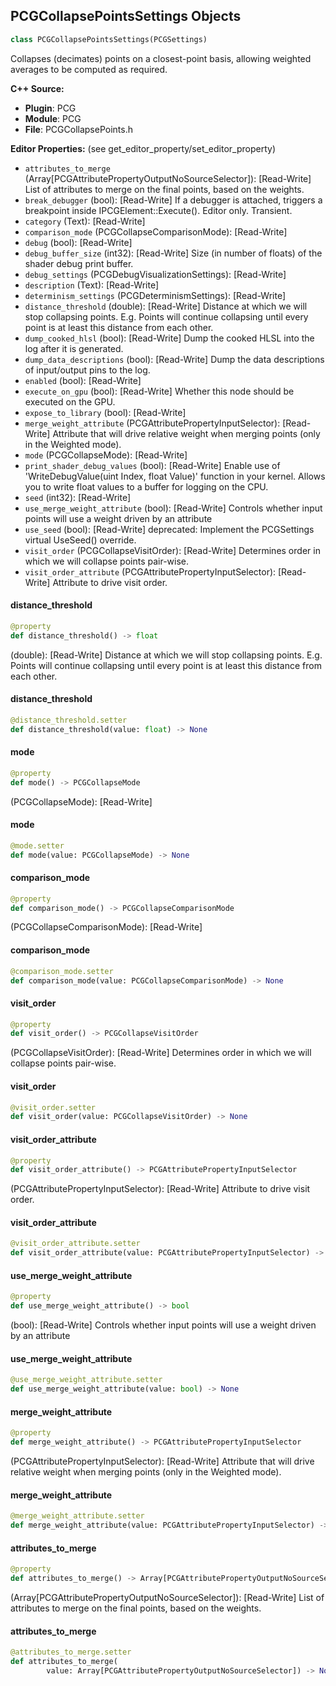 ## PCGCollapsePointsSettings Objects

```python
class PCGCollapsePointsSettings(PCGSettings)
```

Collapses (decimates) points on a closest-point basis, allowing weighted averages to be computed as required.

**C++ Source:**

- **Plugin**: PCG
- **Module**: PCG
- **File**: PCGCollapsePoints.h

**Editor Properties:** (see get_editor_property/set_editor_property)

- ``attributes_to_merge`` (Array[PCGAttributePropertyOutputNoSourceSelector]):  [Read-Write] List of attributes to merge on the final points, based on the weights.
- ``break_debugger`` (bool):  [Read-Write] If a debugger is attached, triggers a breakpoint inside IPCGElement::Execute(). Editor only. Transient.
- ``category`` (Text):  [Read-Write]
- ``comparison_mode`` (PCGCollapseComparisonMode):  [Read-Write]
- ``debug`` (bool):  [Read-Write]
- ``debug_buffer_size`` (int32):  [Read-Write] Size (in number of floats) of the shader debug print buffer.
- ``debug_settings`` (PCGDebugVisualizationSettings):  [Read-Write]
- ``description`` (Text):  [Read-Write]
- ``determinism_settings`` (PCGDeterminismSettings):  [Read-Write]
- ``distance_threshold`` (double):  [Read-Write] Distance at which we will stop collapsing points. E.g. Points will continue collapsing until every point is at least this distance from each other.
- ``dump_cooked_hlsl`` (bool):  [Read-Write] Dump the cooked HLSL into the log after it is generated.
- ``dump_data_descriptions`` (bool):  [Read-Write] Dump the data descriptions of input/output pins to the log.
- ``enabled`` (bool):  [Read-Write]
- ``execute_on_gpu`` (bool):  [Read-Write] Whether this node should be executed on the GPU.
- ``expose_to_library`` (bool):  [Read-Write]
- ``merge_weight_attribute`` (PCGAttributePropertyInputSelector):  [Read-Write] Attribute that will drive relative weight when merging points (only in the Weighted mode).
- ``mode`` (PCGCollapseMode):  [Read-Write]
- ``print_shader_debug_values`` (bool):  [Read-Write] Enable use of 'WriteDebugValue(uint Index, float Value)' function in your kernel. Allows you to write float values to a buffer for logging on the CPU.
- ``seed`` (int32):  [Read-Write]
- ``use_merge_weight_attribute`` (bool):  [Read-Write] Controls whether input points will use a weight driven by an attribute
- ``use_seed`` (bool):  [Read-Write]
  deprecated: Implement the PCGSettings virtual UseSeed() override.
- ``visit_order`` (PCGCollapseVisitOrder):  [Read-Write] Determines order in which we will collapse points pair-wise.
- ``visit_order_attribute`` (PCGAttributePropertyInputSelector):  [Read-Write] Attribute to drive visit order.

<a id="unreal.PCGCollapsePointsSettings.distance_threshold"></a>

#### distance_threshold

```python
@property
def distance_threshold() -> float
```

(double):  [Read-Write] Distance at which we will stop collapsing points. E.g. Points will continue collapsing until every point is at least this distance from each other.

<a id="unreal.PCGCollapsePointsSettings.distance_threshold"></a>

#### distance_threshold

```python
@distance_threshold.setter
def distance_threshold(value: float) -> None
```

<a id="unreal.PCGCollapsePointsSettings.mode"></a>

#### mode

```python
@property
def mode() -> PCGCollapseMode
```

(PCGCollapseMode):  [Read-Write]

<a id="unreal.PCGCollapsePointsSettings.mode"></a>

#### mode

```python
@mode.setter
def mode(value: PCGCollapseMode) -> None
```

<a id="unreal.PCGCollapsePointsSettings.comparison_mode"></a>

#### comparison_mode

```python
@property
def comparison_mode() -> PCGCollapseComparisonMode
```

(PCGCollapseComparisonMode):  [Read-Write]

<a id="unreal.PCGCollapsePointsSettings.comparison_mode"></a>

#### comparison_mode

```python
@comparison_mode.setter
def comparison_mode(value: PCGCollapseComparisonMode) -> None
```

<a id="unreal.PCGCollapsePointsSettings.visit_order"></a>

#### visit_order

```python
@property
def visit_order() -> PCGCollapseVisitOrder
```

(PCGCollapseVisitOrder):  [Read-Write] Determines order in which we will collapse points pair-wise.

<a id="unreal.PCGCollapsePointsSettings.visit_order"></a>

#### visit_order

```python
@visit_order.setter
def visit_order(value: PCGCollapseVisitOrder) -> None
```

<a id="unreal.PCGCollapsePointsSettings.visit_order_attribute"></a>

#### visit_order_attribute

```python
@property
def visit_order_attribute() -> PCGAttributePropertyInputSelector
```

(PCGAttributePropertyInputSelector):  [Read-Write] Attribute to drive visit order.

<a id="unreal.PCGCollapsePointsSettings.visit_order_attribute"></a>

#### visit_order_attribute

```python
@visit_order_attribute.setter
def visit_order_attribute(value: PCGAttributePropertyInputSelector) -> None
```

<a id="unreal.PCGCollapsePointsSettings.use_merge_weight_attribute"></a>

#### use_merge_weight_attribute

```python
@property
def use_merge_weight_attribute() -> bool
```

(bool):  [Read-Write] Controls whether input points will use a weight driven by an attribute

<a id="unreal.PCGCollapsePointsSettings.use_merge_weight_attribute"></a>

#### use_merge_weight_attribute

```python
@use_merge_weight_attribute.setter
def use_merge_weight_attribute(value: bool) -> None
```

<a id="unreal.PCGCollapsePointsSettings.merge_weight_attribute"></a>

#### merge_weight_attribute

```python
@property
def merge_weight_attribute() -> PCGAttributePropertyInputSelector
```

(PCGAttributePropertyInputSelector):  [Read-Write] Attribute that will drive relative weight when merging points (only in the Weighted mode).

<a id="unreal.PCGCollapsePointsSettings.merge_weight_attribute"></a>

#### merge_weight_attribute

```python
@merge_weight_attribute.setter
def merge_weight_attribute(value: PCGAttributePropertyInputSelector) -> None
```

<a id="unreal.PCGCollapsePointsSettings.attributes_to_merge"></a>

#### attributes_to_merge

```python
@property
def attributes_to_merge() -> Array[PCGAttributePropertyOutputNoSourceSelector]
```

(Array[PCGAttributePropertyOutputNoSourceSelector]):  [Read-Write] List of attributes to merge on the final points, based on the weights.

<a id="unreal.PCGCollapsePointsSettings.attributes_to_merge"></a>

#### attributes_to_merge

```python
@attributes_to_merge.setter
def attributes_to_merge(
        value: Array[PCGAttributePropertyOutputNoSourceSelector]) -> None
```

<a id="unreal.PCGSpatialData"></a>